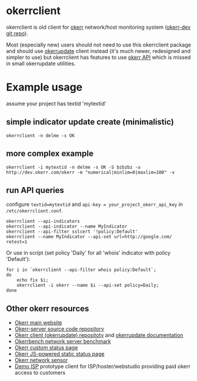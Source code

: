 # okerrclient

okerrclient is old client for [okerr](https://okerr.com/) network/host monitoring system ([okerr-dev git repo](https://github.com/yaroslaff/okerr-dev)).

Most (especially new) users should not need to use this okerrclient package and should use [okerrupdate](https://github.com/yaroslaff/okerrupdate) client instead (it's much newer, redesigned and simpler to use) but okerrclient has features to use [okerr API](https://okerr.readthedocs.io/en/latest/Dev/API.html) which is missed in small okerrupdate utilities.

# Example usage #

assume your project has textid 'mytextid'

## simple indicator update create (minimalistic) ##

~~~
okerrclient -n delme -s OK 
~~~

## more complex example ##
~~~
okerrclient -i mytextid -n delme -s OK -S bzbzbz -u http://dev.okerr.com/okerr -m "numerical|minlim=0|maxlim=100" -v
~~~

## run API queries
configure `textid=mytextid` and `api-key = your_project_okerr_api_key` in `/etc/okerrclient.conf`.

~~~
okerrclient --api-indicators
okerrclient --api-indicator --name MyIndicator
okerrclient --api-filter sslcert '!policy:Default'
okerrclient --name MyIndicator --api-set url=http://google.com/ retest=1 
~~~

Or use in script (set policy 'Daily' for all 'whois' indicator with policy 'Default'): 
~~~shell
for i in `okerrclient --api-filter whois policy:Default`; 
do 
    echo fix $i; 
    okerrclient -i okerr --name $i --api-set policy=Daily; 
done
~~~

## Other okerr resources
- [Okerr main website](https://okerr.com/)
- [Okerr-server source code repository](https://github.com/yaroslaff/okerr-dev/) 
- [Okerr client (okerrupdate) repositoty](https://github.com/yaroslaff/okerrupdate) and [okerrupdate documentation](https://okerrupdate.readthedocs.io/)
- [Okerrbench network server benchmark](https://github.com/yaroslaff/okerrbench)
- [Okerr custom status page](https://github.com/yaroslaff/okerr-status)
- [Okerr JS-powered static status page](https://github.com/yaroslaff/okerrstatusjs)
- [Okerr network sensor](https://github.com/yaroslaff/sensor)
- [Demo ISP](https://github.com/yaroslaff/demoisp) prototype client for ISP/hoster/webstudio providing paid okerr access to customers
